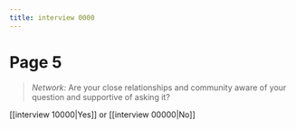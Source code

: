 ```yaml
---
title: interview 0000
---
```

# Page 5
> *Network:* Are your close relationships and community aware of your question and supportive of asking it?

[[interview 10000|Yes]] or [[interview 00000|No]] 